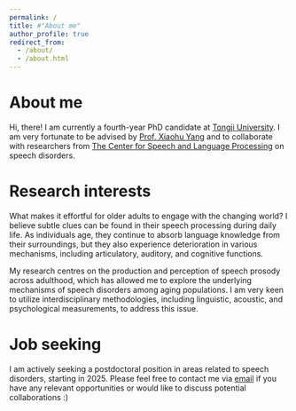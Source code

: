 ```yaml
---
permalink: /
title: #"About me"
author_profile: true
redirect_from: 
  - /about/
  - /about.html
---
```



About me
======
Hi, there! I am currently a fourth-year PhD candidate at [Tongji University](https://www.tongji.edu.cn). I am very fortunate to be advised by [Prof. Xiaohu Yang](https://sfl.tongji.edu.cn/14/7e/c11234a136318/page.htm) and to collaborate with researchers from [The Center for Speech and Language Processing](https://cslp.tongji.edu.cn/) on speech disorders.

Research interests
======
What makes it effortful for older adults to engage with the changing world? I believe subtle clues can be found in their speech processing during daily life. As individuals age, they continue to absorb language knowledge from their surroundings, but they also experience deterioration in various mechanisms, including articulatory, auditory, and cognitive functions.

My research centres on the production and perception of speech prosody across adulthood, which has allowed me to explore the underlying mechanisms of speech disorders among aging populations. I am very keen to utilize interdisciplinary methodologies, including linguistic, acoustic, and psychological measurements, to address this issue.

Job seeking
======
I am actively seeking a postdoctoral position in areas related to speech disorders, starting in 2025. Please feel free to contact me via [email](mailto:2110147@tongji.edu.cn) if you have any relevant opportunities or would like to discuss potential collaborations :) 

